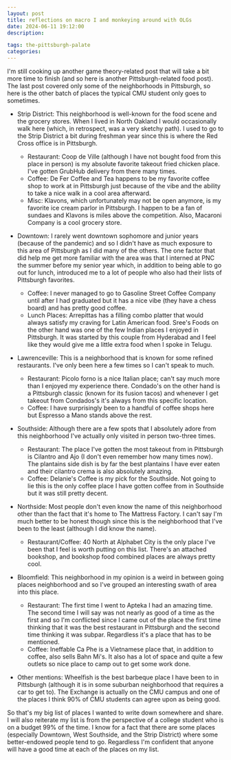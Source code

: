 ```yaml
---
layout: post
title: reflections on macro I and monkeying around with OLGs
date: 2024-06-11 19:12:00
description: 

tags: the-pittsburgh-palate
categories:
---
```


I'm still cooking up another game theory-related post that will take a bit more time to finish (and so here is another Pittsburgh-related food post). The last post covered only some of the neighborhoods in Pittsburgh, so here is the other batch of places the typical CMU student only goes to sometimes.

- Strip District: This neighborhood is well-known for the food scene and the grocery stores. When I lived in North Oakland I would occasionally walk here (which, in retrospect, was a very sketchy path). I used to go to the Strip District a bit during freshman year since this is where the Red Cross office is in Pittsburgh.
  - Restaurant: Coop de Ville (although I have not bought food from this place in person) is my absolute favorite takeout fried chicken place. I've gotten GrubHub delivery from there many times.
  - Coffee: De Fer Coffee and Tea happens to be my favorite coffee shop to work at in Pittsburgh just because of the vibe and the ability to take a nice walk in a cool area afterward.
  - Misc: Klavons, which unfortunately may not be open anymore, is my favorite ice cream parlor in Pittsburgh. I happen to be a fan of sundaes and Klavons is miles above the competition. Also, Macaroni Company is a cool grocery store.

- Downtown: I rarely went downtown sophomore and junior years (because of the pandemic) and so I didn't have as much exposure to this area of Pittsburgh as I did many of the others. The one factor that did help me get more familiar with the area was that I interned at PNC the summer before my senior year which, in addition to being able to go out for lunch, introduced me to a lot of people who also had their lists of Pittsburgh favorites.
  - Coffee: I never managed to go to Gasoline Street Coffee Company until after I had graduated but it has a nice vibe (they have a chess board) and has pretty good coffee.
  - Lunch Places: Arrepittas has a filling combo platter that would always satisfy my craving for Latin American food. Sree's Foods on the other hand was one of the few Indian places I enjoyed in Pittsburgh. It was started by this couple from Hyderabad and I feel like they would give me a little extra food when I spoke in Telugu.

- Lawrenceville: This is a neighborhood that is known for some refined restaurants. I've only been here a few times so I can't speak to much.  
  - Restaurant: Picolo forno is a nice Italian place; can't say much more than I enjoyed my experience there. Condado's on the other hand is a Pittsburgh classic (known for its fusion tacos) and whenever I get takeout from Condados's it's always from this specific location.
  - Coffee: I have surprisingly been to a handful of coffee shops here but Espresso a Mano stands above the rest.

- Southside: Although there are a few spots that I absolutely adore from this neighborhood I've actually only visited in person two-three times.
  - Restaurant: The place I've gotten the most takeout from in Pittsburgh is Cilantro and Ajo (I don't even remember how many times now). The plantains side dish is by far the best plantains I have ever eaten and their cilantro crema is also absolutely amazing.
  - Coffee: Delanie's Coffee is my pick for the Southside. Not going to lie this is the only coffee place I have gotten coffee from in Southside but it was still pretty decent.

- Northside: Most people don't even know the name of this neighborhood other than the fact that it's home to The Mattress Factory. I can't say I'm much better to be honest though since this is the neighborhood that I've been to the least (although I did know the name).
  - Restaurant/Coffee: 40 North at Alphabet City is the only place I've been that I feel is worth putting on this list. There's an attached bookshop, and bookshop food combined places are always pretty cool.

- Bloomfield: This neighborhood in my opinion is a weird in between going places neighborhood and so I've grouped an interesting swath of area into this place.
  - Restaurant: The first time I went to Apteka I had an amazing time. The second time I will say was not nearly as good of a time as the first and so I'm conflicted since I came out of the place the first time thinking that it was the best restaurant in Pittsburgh and the second time thinking it was subpar. Regardless it's a place that has to be mentioned.
  - Coffee: Ineffable Ca Phe is a Vietnamese place that, in addition to coffee, also sells Bahn Mi's. It also has a lot of space and quite a few outlets so nice place to camp out to get some work done.

- Other mentions: Wheelfish is the best barbeque place I have been to in Pittsburgh (although it is in some suburban neighborhood that requires a car to get to). The Exchange is actually on the CMU campus and one of the places I think 90% of CMU students can agree upon as being good.

So that's my big list of places I wanted to write down somewhere and share. I will also reiterate my list is from the perspective of a college student who is on a budget 99% of the time. I know for a fact that there are some places (especially Downtown, West Southside, and the Strip District) where some better-endowed people tend to go. Regardless I'm confident that anyone will have a good time at each of the places on my list.
